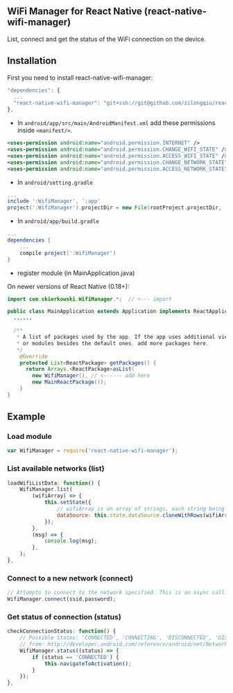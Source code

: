 ## WiFi Manager for React Native (react-native-wifi-manager)

List, connect and get the status of the WiFi connection on the device.

## Installation

First you need to install react-native-wifi-manager:

```javascript
"dependencies": {
  ...
  "react-native-wifi-manager": "git+ssh://git@github.com/zilongqiu/react-native-wifi-manager.git#master",
},
```

* In `android/app/src/main/AndroidManifest.xml` add these permissions inside `<manifest/>`.

```xml
<uses-permission android:name="android.permission.INTERNET" />
<uses-permission android:name="android.permission.CHANGE_WIFI_STATE" />
<uses-permission android:name="android.permission.ACCESS_WIFI_STATE" />
<uses-permission android:name="android.permission.CHANGE_NETWORK_STATE" />
<uses-permission android:name="android.permission.ACCESS_NETWORK_STATE"/>
```

* In `android/setting.gradle`

```gradle
...
include ':WifiManager', ':app'
project(':WifiManager').projectDir = new File(rootProject.projectDir, '../node_modules/react-native-wifi-manager/android')
```

* In `android/app/build.gradle`

```gradle
...
dependencies {
    ...
    compile project(':WifiManager')
}
```

* register module (in MainApplication.java)

On newer versions of React Native (0.18+):

```java
import com.skierkowski.WifiManager.*;  // <--- import

public class MainApplication extends Application implements ReactApplication {
  ......

  /**
   * A list of packages used by the app. If the app uses additional views
   * or modules besides the default ones, add more packages here.
   */
    @Override
    protected List<ReactPackage> getPackages() {
      return Arrays.<ReactPackage>asList(
        new WifiManager(), // <------ add here
        new MainReactPackage());
    }
}
```

## Example

### Load module
```javascript
var WifiManager = require('react-native-wifi-manager');
```

### List available networks (list)
```javascript
loadWifiListData: function() {
    WifiManager.list(
        (wifiArray) => {
            this.setState({
                // wifiArray is an array of strings, each string being the SSID
                dataSource: this.state.dataSource.cloneWithRows(wifiArray),
            });
        },
        (msg) => {
            console.log(msg);
        },
    );
},
```

### Connect to a new network (connect)
```javascript
// Attempts to connect to the network specified. This is an async call. Listen to connectionStatus for status
WifiManager.connect(ssid,password);
```

### Get status of connection (status)
```javascript
checkConnectionStatus: function() {
    // Possible States: 'CONNECTED', 'CONNECTING', 'DISCONNECTED', 'DISCONNECTING', 'SUSPENDED', 'UNKOWN'
    // from: http://developer.android.com/reference/android/net/NetworkInfo.State.html
    WifiManager.status((status) => {
        if (status == 'CONNECTED') {
            this.navigateToActivation();
        }
    });
},
  ```
